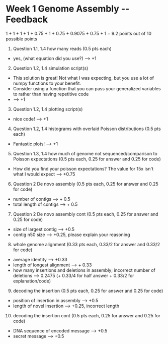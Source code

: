 # Week 1 Genome Assembly -- Feedback

1 + 1 + 1 + 1 + 0.75 + 1 + 0.75 + 0.9075 + 0.75 + 1  = 9.2 points out of 10 possible points

1. Question 1.1, 1.4 how many reads (0.5 pts each)

  * yes, (what equation did you use?) --> +1

2. Question 1.2, 1.4 simulation script(s)

  * This solution is great! Not what I was expecting, but you use a lot of numpy functions to your benefit.
  * Consider using a function that you can pass your generalized variables to rather than having repetitive code
  * --> +1

3. Question 1.2, 1.4 plotting script(s)

  * nice code! --> +1

4. Question 1.2, 1.4 histograms with overlaid Poisson distributions (0.5 pts each)

  * Fantastic plots! --> +1

5. Question 1.3, 1.4 how much of genome not sequenced/comparison to Poisson expectations (0.5 pts each, 0.25 for answer and 0.25 for code)

  * How did you find your poisson expectations? The value for 15x isn't what I would expect --> +0.75

6. Question 2 De novo assembly (0.5 pts each, 0.25 for answer and 0.25 for code)

  * number of contigs --> + 0.5
  * total length of contigs --> + 0.5

7. Question 2 De novo assembly cont (0.5 pts each, 0.25 for answer and 0.25 for code)

  * size of largest contig --> +0.5
  * contig n50 size --> +0.25, please explain your reasoning

8. whole genome alignment (0.33 pts each, 0.33/2 for answer and 0.33/2 for code)

  * average identity --> +0.33
  * length of longest alignment --> + 0.33
  * how many insertions and deletions in assembly; incorrect number of deletions --> 0.2475 (+ 0.33/4 for half answer + 0.33/2 for explanation/code)

9. decoding the insertion (0.5 pts each, 0.25 for answer and 0.25 for code)

  * position of insertion in assembly --> +0.5
  * length of novel insertion --> +0.25, incorrect length

10. decoding the insertion cont (0.5 pts each, 0.25 for answer and 0.25 for code)

  * DNA sequence of encoded message --> +0.5
  * secret message --> +0.5
